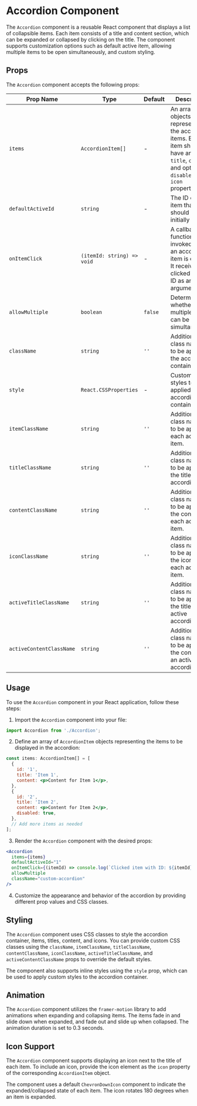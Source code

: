# Accordion Component

The `Accordion` component is a reusable React component that displays a list of collapsible items. Each item consists of a title and content section, which can be expanded or collapsed by clicking on the title. The component supports customization options such as default active item, allowing multiple items to be open simultaneously, and custom styling.

## Props

The `Accordion` component accepts the following props:

| Prop Name               | Type                     | Default     | Description                                                                                                                         |
|-------------------------|--------------------------|-------------|-------------------------------------------------------------------------------------------------------------------------------------|
| `items`                 | `AccordionItem[]`        | -           | An array of objects representing the accordion items. Each item should have an `id`, `title`, `content`, and optional `disabled` and `icon` properties. |
| `defaultActiveId`       | `string`                 | -           | The ID of the item that should be initially open.                                                                                   |
| `onItemClick`           | `(itemId: string) => void` | -           | A callback function to be invoked when an accordion item is clicked. It receives the clicked item's ID as an argument.               |
| `allowMultiple`         | `boolean`                | `false`     | Determines whether multiple items can be open simultaneously.                                                                       |
| `className`             | `string`                 | `''`        | Additional CSS class name(s) to be applied to the accordion container.                                                              |
| `style`                 | `React.CSSProperties`    | -           | Custom inline styles to be applied to the accordion container.                                                                      |
| `itemClassName`         | `string`                 | `''`        | Additional CSS class name(s) to be applied to each accordion item.                                                                  |
| `titleClassName`        | `string`                 | `''`        | Additional CSS class name(s) to be applied to the title of each accordion item.                                                     |
| `contentClassName`      | `string`                 | `''`        | Additional CSS class name(s) to be applied to the content of each accordion item.                                                   |
| `iconClassName`         | `string`                 | `''`        | Additional CSS class name(s) to be applied to the icon of each accordion item.                                                      |
| `activeTitleClassName`  | `string`                 | `''`        | Additional CSS class name(s) to be applied to the title of an active accordion item.                                                |
| `activeContentClassName`| `string`                 | `''`        | Additional CSS class name(s) to be applied to the content of an active accordion item.                                              |

## Usage

To use the `Accordion` component in your React application, follow these steps:

1. Import the `Accordion` component into your file:

```jsx
import Accordion from './Accordion';
```

2. Define an array of `AccordionItem` objects representing the items to be displayed in the accordion:

```jsx
const items: AccordionItem[] = [
  {
    id: '1',
    title: 'Item 1',
    content: <p>Content for Item 1</p>,
  },
  {
    id: '2',
    title: 'Item 2',
    content: <p>Content for Item 2</p>,
    disabled: true,
  },
  // Add more items as needed
];
```

3. Render the `Accordion` component with the desired props:

```jsx
<Accordion
  items={items}
  defaultActiveId="1"
  onItemClick={(itemId) => console.log(`Clicked item with ID: ${itemId}`)}
  allowMultiple
  className="custom-accordion"
/>
```

4. Customize the appearance and behavior of the accordion by providing different prop values and CSS classes.

## Styling

The `Accordion` component uses CSS classes to style the accordion container, items, titles, content, and icons. You can provide custom CSS classes using the `className`, `itemClassName`, `titleClassName`, `contentClassName`, `iconClassName`, `activeTitleClassName`, and `activeContentClassName` props to override the default styles.

The component also supports inline styles using the `style` prop, which can be used to apply custom styles to the accordion container.

## Animation

The `Accordion` component utilizes the `framer-motion` library to add animations when expanding and collapsing items. The items fade in and slide down when expanded, and fade out and slide up when collapsed. The animation duration is set to 0.3 seconds.

## Icon Support

The `Accordion` component supports displaying an icon next to the title of each item. To include an icon, provide the icon element as the `icon` property of the corresponding `AccordionItem` object.

The component uses a default `ChevronDownIcon` component to indicate the expanded/collapsed state of each item. The icon rotates 180 degrees when an item is expanded.